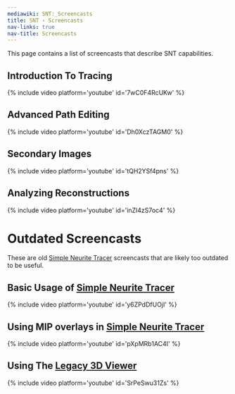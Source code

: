 ```yaml
---
mediawiki: SNT:_Screencasts
title: SNT › Screencasts
nav-links: true
nav-title: Screencasts
---
```


This page contains a list of screencasts that describe SNT capabilities.

## Introduction To Tracing

{% include video platform='youtube' id='7wC0F4RcUKw' %}

## Advanced Path Editing

{% include video platform='youtube' id='Dh0XczTAGM0' %}

## Secondary Images

{% include video platform='youtube' id='tQH2YSf4pns' %}

## Analyzing Reconstructions

{% include video platform='youtube' id='inZl4zS7oc4' %}

# Outdated Screencasts

These are old [Simple Neurite Tracer](/plugins/snt/faq#snt) screencasts that are likely too outdated to be useful.

## Basic Usage of [Simple Neurite Tracer](/plugins/snt/faq#snt)

{% include video platform='youtube' id='y6ZPdDfUOjI' %}

## Using MIP overlays in [Simple Neurite Tracer](/plugins/snt/faq#snt)

{% include video platform='youtube' id='pXpMRb1AC4I' %}

## Using The [Legacy 3D Viewer](/plugins/snt/step-by-step-instructions#tracing-in-the-legacy-3d-viewer)

{% include video platform='youtube' id='SrPeSwu31Zs' %}
